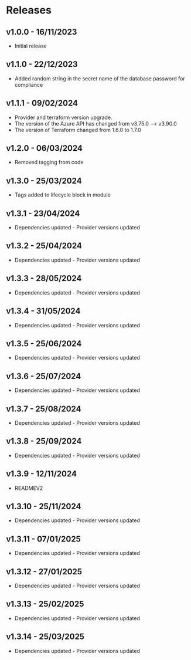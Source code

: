 # Releases

## v1.0.0 - 16/11/2023

* Initial release

## v1.1.0 - 22/12/2023

* Added random string in the secret name of the database password for compliance

## v1.1.1 - 09/02/2024

* Provider and terraform version upgrade.
* The version of the Azure API has changed from v3.75.0 --> v3.90.0
* The version of Terraform changed from 1.6.0 to 1.7.0

## v1.2.0 - 06/03/2024

* Removed tagging from code

## v1.3.0 - 25/03/2024

* Tags added to lifecycle block in module  

## v1.3.1 - 23/04/2024

* Dependencies updated - Provider versions updated

## v1.3.2 - 25/04/2024

* Dependencies updated - Provider versions updated

## v1.3.3 - 28/05/2024

* Dependencies updated - Provider versions updated

## v1.3.4 - 31/05/2024

* Dependencies updated - Provider versions updated

## v1.3.5 - 25/06/2024

* Dependencies updated - Provider versions updated

## v1.3.6 - 25/07/2024

* Dependencies updated - Provider versions updated

## v1.3.7 - 25/08/2024

* Dependencies updated - Provider versions updated

## v1.3.8 - 25/09/2024

* Dependencies updated - Provider versions updated

## v1.3.9 - 12/11/2024

* READMEV2
## v1.3.10 - 25/11/2024

* Dependencies updated - Provider versions updated

## v1.3.11 - 07/01/2025

* Dependencies updated - Provider versions updated

## v1.3.12 - 27/01/2025

* Dependencies updated - Provider versions updated

## v1.3.13 - 25/02/2025

* Dependencies updated - Provider versions updated

## v1.3.14 - 25/03/2025

* Dependencies updated - Provider versions updated
